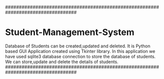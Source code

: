 ##################################################################################
# Student-Management-System
Database of Students can be created,updated and deleted.
It is Python based GUI Application created using Tkinter library.
In this application we have used sqlite3 database connection to store the database of students.
We can store,update and delete the details of students.
##################################################################################
